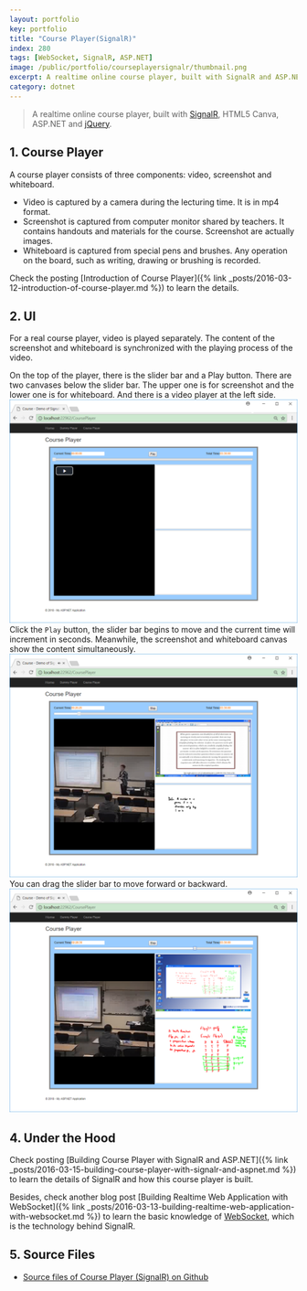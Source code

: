 ```yaml
---
layout: portfolio
key: portfolio
title: "Course Player(SignalR)"
index: 280
tags: [WebSocket, SignalR, ASP.NET]
image: /public/portfolio/courseplayersignalr/thumbnail.png
excerpt: A realtime online course player, built with SignalR and ASP.NET.
category: dotnet
---
```


> A realtime online course player, built with [SignalR](https://www.asp.net/signalr), HTML5 Canva, ASP.NET and [jQuery](https://jquery.com/).

## 1. Course Player
A course player consists of three components: video, screenshot and whiteboard.
* Video is captured by a camera during the lecturing time. It is in mp4 format.
* Screenshot is captured from computer monitor shared by teachers. It contains handouts and materials for the course. Screenshot are actually images.
* Whiteboard is captured from special pens and brushes. Any operation on the board, such as writing, drawing or brushing is recorded.

Check the posting [Introduction of Course Player]({% link _posts/2016-03-12-introduction-of-course-player.md %}) to learn the details.

## 2. UI
For a real course player, video is played separately. The content of the screenshot and whiteboard is synchronized with the playing process of the video.

On the top of the player, there is the slider bar and a Play button. There are two canvases below the slider bar. The upper one is for screenshot and the lower one is for whiteboard. And there is a video player at the left side.
![image](/public/portfolio/courseplayersignalr/homepage.png)  
Click the `Play` button, the slider bar begins to move and the current time will increment in seconds. Meanwhile, the screenshot and whiteboard canvas show the content simultaneously.
![image](/public/portfolio/courseplayersignalr/playing.png)  
You can drag the slider bar to move forward or backward.
![image](/public/portfolio/courseplayersignalr/drag.png)  

## 4. Under the Hood
Check posting [Building Course Player with SignalR and ASP.NET]({% link _posts/2016-03-15-building-course-player-with-signalr-and-aspnet.md %}) to learn the details of SignalR and how this course player is built.

Besides, check another blog post [Building Realtime Web Application with WebSocket]({% link _posts/2016-03-13-building-realtime-web-application-with-websocket.md %}) to learn the basic knowledge of [WebSocket](https://en.wikipedia.org/wiki/WebSocket), which is the technology behind SignalR.

## 5. Source Files
* [Source files of Course Player (SignalR) on Github](https://github.com/jojozhuang/Portfolio/tree/master/CoursePlayerSignalR)
